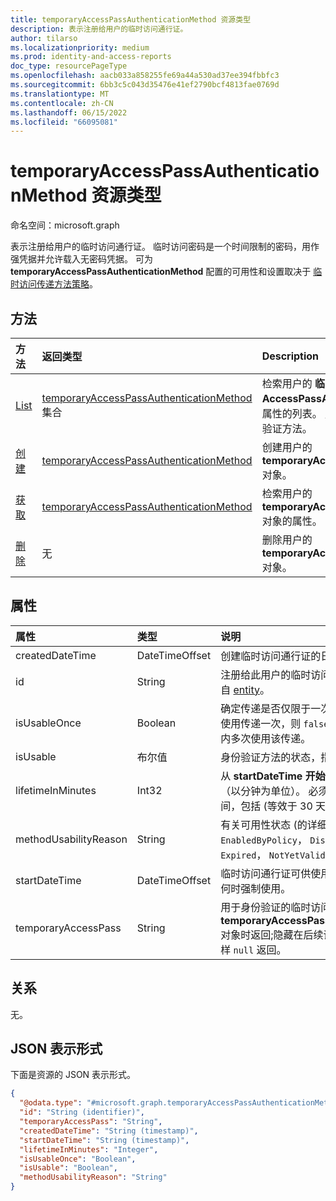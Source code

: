 ```yaml
---
title: temporaryAccessPassAuthenticationMethod 资源类型
description: 表示注册给用户的临时访问通行证。
author: tilarso
ms.localizationpriority: medium
ms.prod: identity-and-access-reports
doc_type: resourcePageType
ms.openlocfilehash: aacb033a858255fe69a44a530ad37ee394fbbfc3
ms.sourcegitcommit: 6bb3c5c043d35476e41ef2790bcf4813fae0769d
ms.translationtype: MT
ms.contentlocale: zh-CN
ms.lasthandoff: 06/15/2022
ms.locfileid: "66095081"
---
```

# <a name="temporaryaccesspassauthenticationmethod-resource-type"></a>temporaryAccessPassAuthenticationMethod 资源类型

命名空间：microsoft.graph

表示注册给用户的临时访问通行证。 临时访问密码是一个时间限制的密码，用作强凭据并允许载入无密码凭据。 可为 **temporaryAccessPassAuthenticationMethod** 配置的可用性和设置取决于 [临时访问传递方法策略](temporaryaccesspassauthenticationmethodconfiguration.md)。

## <a name="methods"></a>方法

|方法|返回类型|Description|
|:---|:---|:---|
|[List](../api/authentication-list-temporaryaccesspassmethods.md)|[temporaryAccessPassAuthenticationMethod](../resources/temporaryaccesspassauthenticationmethod.md) 集合|检索用户的 **临时AccessPassAuthenticationMethod** 对象及其属性的列表。 用户只能有一个临时访问传递身份验证方法。|
|[创建](../api/authentication-post-temporaryaccesspassmethods.md)|[temporaryAccessPassAuthenticationMethod](../resources/temporaryaccesspassauthenticationmethod.md)|创建用户的 **temporaryAccessPassAuthenticationMethod** 对象。|
|[获取](../api/temporaryaccesspassauthenticationmethod-get.md)|[temporaryAccessPassAuthenticationMethod](../resources/temporaryaccesspassauthenticationmethod.md)|检索用户的 **temporaryAccessPassAuthenticationMethod** 对象的属性。|
|[删除](../api/temporaryaccesspassauthenticationmethod-delete.md)|无|删除用户的 **temporaryAccessPassAuthenticationMethod** 对象。|

## <a name="properties"></a>属性
|属性|类型|说明|
|:---|:---|:---|
|createdDateTime|DateTimeOffset|创建临时访问通行证的日期和时间。|
|id|String|注册给此用户的临时访问通行证的标识符。 继承自 [entity](../resources/entity.md)。|
|isUsableOnce|Boolean|确定传递是否仅限于一次性使用。 如果 `true`可以使用传递一次，则 `false`可在临时访问传递生存期内多次使用该传递。|
|isUsable|布尔值|身份验证方法的状态，指示用户当前是否可用。|
|lifetimeInMinutes|Int32|从 **startDateTime 开始**，临时访问传递的生存期（以分钟为单位）。 必须介于 10 到 43200 之间，包括 (等效于 30 天) 。|
|methodUsabilityReason|String|有关可用性状态 (的详细信息 **) 。** 原因可能包括： `EnabledByPolicy`， `DisabledByPolicy`， `Expired`， `NotYetValid`， 。 `OneTimeUsed`|
|startDateTime|DateTimeOffset|临时访问通行证可供使用的日期和时间以及`true`何时强制使用。|
|temporaryAccessPass|String|用于身份验证的临时访问通行证。 仅在创建新的 **temporaryAccessPassAuthenticationMethod** 对象时返回;隐藏在后续读取操作中，并随 GET 一样 `null` 返回。|

## <a name="relationships"></a>关系
无。

## <a name="json-representation"></a>JSON 表示形式
下面是资源的 JSON 表示形式。
<!-- {
  "blockType": "resource",
  "keyProperty": "id",
  "@odata.type": "microsoft.graph.temporaryAccessPassAuthenticationMethod",
  "baseType": "microsoft.graph.authenticationMethod",
  "openType": false
}
-->
``` json
{
  "@odata.type": "#microsoft.graph.temporaryAccessPassAuthenticationMethod",
  "id": "String (identifier)",
  "temporaryAccessPass": "String",
  "createdDateTime": "String (timestamp)",
  "startDateTime": "String (timestamp)",
  "lifetimeInMinutes": "Integer",
  "isUsableOnce": "Boolean",
  "isUsable": "Boolean",
  "methodUsabilityReason": "String"
}
```
